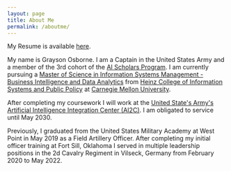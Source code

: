 ```yaml
---
layout: page
title: About Me
permalink: /aboutme/
---
```


My Resume is available [here][1].

My name is Grayson Osborne. I am a Captain in the United States Army and a member of the 3rd cohort of the [AI Scholars Program](https://www.army.mil/article/237258/artificial_intelligence_task_force_welcomes_inaugural_class_of_ai_scholars). I am currently pursuing a [Master of Science in Information Systems Management - Business Intelligence and Data Analytics](https://www.heinz.cmu.edu/programs/information-systems-management-master/bida) from [Heinz College of Information Systems and Public Policy](https://www.heinz.cmu.edu) at [Carnegie Mellon University](https://cmu.edu).

After completing my coursework I will work at the [United State's Army's Artificial Intelligence Integration Center (AI2C)](https://cftste.experience.crmforce.mil/ai2c/s/who-we-are). I am obligated to service until May 2030.

Previously, I graduated from the United States Military Academy at West Point in May 2019 as a Field Artillery Officer. After completing my initial officer training at Fort Sill, Oklahoma I served in multiple leadership positions in the 2d Cavalry Regiment in Vilseck, Germany from February 2020 to May 2022.



[1]:{{site.url}}/assets/downloads/Grayson_Osborne_Resume.pdf